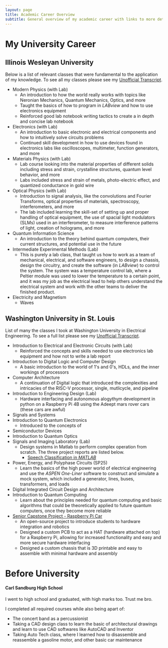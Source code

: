 ```yaml
---
layout: page
title: Academic Career Overview
subtitle: General overview of my academic career with links to more details for each relevant class
---
```

# My University Career
## Illinois Wesleyan University

Below is a list of relevant classes that were fundamental to the application of my knowledge. To see all my classes please see my <a href="https://kubasmatt.github.io/documents/transcripts/IWU-Unofficial-Transcript.pdf" target="_blank" rel="noopener noreferrer">Unofficial Transcript</a>.

- Modern Physics (with Lab)
    - An introduction to how the world really works with topics like Neronian Mechanics, Quantum Mechanics, Optics, and more
    - Taught the basics of how to program in _LABview_ and how to use electronics equipment 
    - Reinforced good lab notebook writing tactics to create a in depth and concise lab notebook
- Electronics (with Lab)
    - An introduction to basic electronic and electrical components and how to intuitively solve circuits problems
    - Continued skill development in how to use devices found in electronics labs like oscilloscopes, multimeter, function generators, and more
- Materials Physics (with Lab)
    - Lab course looking into the material properties of different solids including stress and strain, crystalline structures, quantum level behavior, and more
    - Labs included stress and strain of metals, photo-electric effect, and quantized conductance in gold wire
- Optical Physics (with Lab)
    - Introduction to signal analysis, like the convolutions and Fourier Transforms, optical properties of materials, spectroscopy, interferometers, and more
    - The lab included learning the skill-set of setting up and proper handling of optical equipment, the use of spacial light modulators (SLMs) used in an interferometer, to measure interference patterns of light, creation of holograms, and more
- Quantum Information Science
    - An introduction to the theory behind quantum computers, their current structures, and potential use in the future
- Intermediate Experimental Methods (Lab)
    - This is purely a lab class, that taught us how to work as a team of mechanical, electrical, and software engineers, to design a chassis, design the circuitry, and create the software (in _LABview_) to control the system. The system was a temperature control lab, where a Peltier module was used to lower the temperature to a certain point, and it was my job as the electrical lead to help others understand the electrical system and work with the other teams to deliver the finished product.
- Electricity and Magnetism
    - Waves


## Washington University in St. Louis

List of many the classes I took at Washington University in Electrical Engineering. To see a full list please see my <a href="https://kubasmatt.github.io/documents/transcipts/WashU-Unofficial-Transcript.pdf" target="_blank" rel="noopener noreferrer">Unofficial Transcript</a>.

- Introduction to Electrical and Electronic Circuits (with Lab)
    - Reinforced the concepts and skills needed to use electronics lab equipment and how not to write a lab report
- Introduction to Digital Logic and Computer Design
    - A basic introduction to the world of 1's and 0's, HDLs, and the inner workings of processors
- Computer Architecture
    - A continuation of Digital logic that introduced the complexities and intricacies of the RISC-V processor, single, mutlicycle, and pipeline
- Introduction to Engineering Design (Lab)
    - Hardware interfacing and autonomous alogythym development in python on a Raspberry Pi 4B using the Adeept mars rover cars (these cars are awful)
- Signals and Systems 
- Introduction to Quantum Electronics
    - Introduced to the concepts of 
- Semiconductor Devices
- Introduction to Quantum Optics
- Signals and Imaging Laboratory (Lab)
    - Design systems in Matlab to perform complex operation from scratch. The three project reports are listed below.
        - <a href="https://kubasmatt.github.io/documents/signals/ESE488_FL24_Project_1_KubasMorton.pdf" target="_blank" rel="noopener noreferrer">Speech Classification in _MATLAB_</a>
- Power, Energy, and Polyphase Circuits (SP25)
    - Learn the basics of the high power world of electrical engineering and use the _ASPEN One-Liner_ software to construct and simulate a mock system, which included a generator, lines, buses, transformers, and loads
- Digital Integrated Circuit Design and Architecture
- Introduction to Quantum Computing
    - Learn about the principles needed for quantum computing and basic algorithms that could be theoretically applied to future quantum computers, once they become more reliable
- <a href="raspberry-pi-car.github.io" target="_blank" rel="noopener noreferrer"> Senior Capstone Project - Raspberry Pi Car</a>
    - An open-source project to introduce students to hardware integration and robotics
    - Designed a custom PCB to act as a HAT (hardware attached on top) for a Raspberry Pi, allowing for increased functionality and easy and more secure hardware interfacing
    - Designed a custom chassis that is 3D printable and easy to assemble with minimal hardware and assembly


# Before University
#### Carl Sandburg High School

I went to high school and graduated, with high marks too. Trust me bro.

I completed all required courses while also being apart of:
- The concert band as a percussionist
- Taking a CAD design class to learn the basic of architectural drawings and learn to use CAD softwares like AutoCAD and Inventor
- Taking Auto Tech class, where I learned how to disassemble and reassemble a gasoline motor, and other basic car maintenance